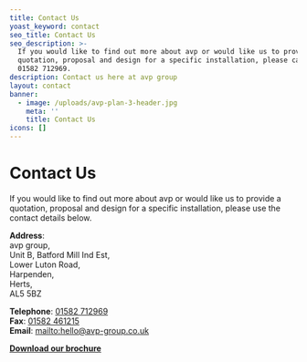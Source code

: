 ```yaml
---
title: Contact Us
yoast_keyword: contact
seo_title: Contact Us
seo_description: >-
  If you would like to find out more about avp or would like us to provide a
  quotation, proposal and design for a specific installation, please call on
  01582 712969.
description: Contact us here at avp group
layout: contact
banner:
  - image: /uploads/avp-plan-3-header.jpg
    meta: ''
    title: Contact Us
icons: []
---
```

# Contact Us

If you would like to find out more about avp or would like us to provide a quotation, proposal and design for a specific installation, please use the contact details below.

**Address**:<br>
avp group,<br>
Unit B, Batford Mill Ind Est,<br>
Lower Luton Road,<br>
Harpenden,<br>
Herts,<br>
AL5 5BZ

**Telephone**: [01582 712969](tel:01582712969)<br>
**Fax**: [01582 461215](tel:01582461215)<br>
**Email**: <mailto:hello@avp-group.co.uk><br>

[**Download our brochure**](https://www.avp-group.co.uk/uploads/avp-group-overview.pdf)
